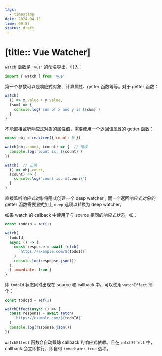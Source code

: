 ```yaml
---
tags:
  - timestamp
date: 2024-04-11
time: 09:57
status: draft
---
```


# [title:: Vue Watcher]

`watch` 函数是 `'vue'` 的命名导出，引入：

```js
import { watch } from 'vue'
```

第一个参数可以是响应式对象、计算属性、getter 函数等等。对于 getter 函数：

```js
watch(
  () => x.value + y.value,
  (sum) => {
    console.log(`sum of x and y is ${sum}`)
  }
)
```

不能直接监听响应式对象的属性值，需要使用一个返回该属性的 getter 函数：

```js
const obj = reactive({ count: 0 })

watch(obj.count, (count) => {  // 错误
  console.log(`count is: ${count}`)
})

watch(  // 正确
  () => obj.count,
  (count) => {
    console.log(`count is: ${count}`)
  }
)
```

直接监听响应式对象将隐式创建一个 deep watcher；而一个返回响应式对象的 getter 函数需要显式加上 `deep` 选项以转换为 deep watcher。

如果 watch 的 callback 中使用了与 source 相同的响应式状态，如：

```js
const todoId = ref(1)

watch(
  todoId,
  async () => {
    const response = await fetch(
      `https://example.com/${todoId}`
    )
    console.log(response.json())
  },
  { immediate: true }
}
```

即 `todoId` 状态同时出现在 source 和 callback 中。可以使用 `watchEffect` 简化：

```js
const todoId = ref(1)

watchEffect(async () => {
  const response = await fetch(
    `https://example.com/${todoId}`
  )
  console.log(response.json())
})
```

`watchEffect` 函数会自动跟踪 callback 的响应式依赖。且在 `watchEffect` 中，callback 会立即执行，即自带 `immediate: true` 选项。
